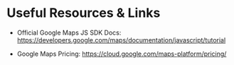 # Useful Resources & Links

- Official Google Maps JS SDK Docs: https://developers.google.com/maps/documentation/javascript/tutorial

- Google Maps Pricing: https://cloud.google.com/maps-platform/pricing/
